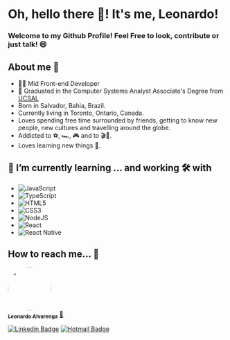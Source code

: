 # Oh, hello there 👋! It's me, Leonardo!
### Welcome to my Github Profile! Feel Free to look, contribute or just talk! 😄

<!--
**LeoAlvarenga/LeoAlvarenga** is a ✨ _special_ ✨ repository because its `README.md` (this file) appears on your GitHub profile.

Here are some ideas to get you started:

- 🔭 I’m currently working on ...
- 🌱 I’m currently learning ...
- 👯 I’m looking to collaborate on ...
- 🤔 I’m looking for help with ...
- 💬 Ask me about ...
- 📫 How to reach me: ...
- 😄 Pronouns: ...
- ⚡ Fun fact: ...
-->
## About me 🦅
- 👨‍💻 Mid Front-end Developer
- 📜 Graduated in the Computer Systems Analyst Associate's Degree from <a href="https://www.ucsal.br/">UCSAL</a>
- Born in Salvador, Bahia, Brazil.
- Currently living in Toronto, Ontario, Canada.
- Loves spending free time surrounded by friends, getting to know new people, new cultures and travelling around the globe.
- Addicted to ⚽, 🏎️, 🎮 and to 🎬🍿.
- Loves learning new things 🧠.

## 🌱 I’m currently learning ... and working 🛠️ with 
 - ![JavaScript](https://img.shields.io/static/v1?label=&message=JavaScript&color=orange)
 - ![TypeScript](https://img.shields.io/badge/-TypeScript-blue)
 - ![HTML5](https://img.shields.io/static/v1?label=&message=HTML5&color=red) 
 - ![CSS3](https://img.shields.io/static/v1?label=&message=CSS3&color=blue)
 - ![NodeJS](https://img.shields.io/static/v1?label=&message=NodeJS&color=brightgreen)
 - ![React](https://img.shields.io/badge/-React-ff69b4)
 - ![React Native](https://img.shields.io/badge/-React%20Native-9cf)


 
## How to reach me... 🎯

<a href="https://github.com/LeoAlvarenga/">
 <img style="border-radius: 50%;" src="https://avatars.githubusercontent.com/u/28967925?v=4" width="100px;" alt=""/>
 <br />
 <sub><b>Leonardo Alvarenga</b></sub></a> <a href="https://github.com/LeoAlvarenga" title="Github">🚀</a>


 [![Linkedin Badge](https://img.shields.io/badge/-Leonardo-blue?style=flat-square&logo=Linkedin&logoColor=white&link=https://www.linkedin.com/in/leoalvarenga95/)](https://www.linkedin.com/in/leoalvarenga95/) 
[![Hotmail Badge](https://img.shields.io/badge/-leo.alvarenga08@hotmail.com-c14438?style=flat-square&logo=Gmail&logoColor=white&link=mailto:leo.alvarenga08@hotmail.com)](mailto:leo.alvarenga08@hotmail.com)
